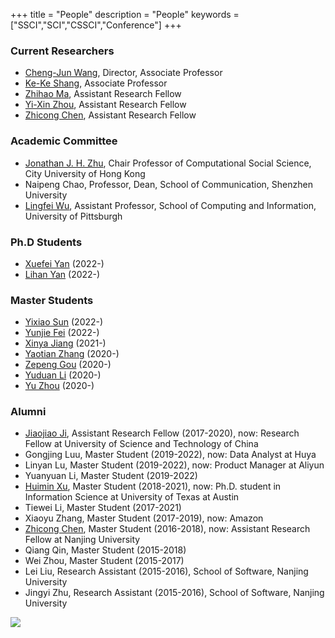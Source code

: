 +++
title = "People"
description = "People"
keywords = ["SSCI","SCI","CSSCI","Conference"]
+++

### Current Researchers

- [Cheng-Jun Wang](http://chengjunwang.com/), Director, Associate Professor
- [Ke-Ke Shang](https://kekeshang.github.io/), Associate Professor
- [Zhihao Ma](https://scholar.google.com/citations?user=qscxWlUAAAAJ&hl=en), Assistant Research Fellow
- [Yi-Xin Zhou](https://zhouyixin.xyz/), Assistant Research Fellow
- [Zhicong Chen](https://zhicongchen.github.io/), Assistant Research Fellow

### Academic Committee

- [Jonathan J. H. Zhu](https://scholar.google.com/citations?user=q41vFFQAAAAJ&hl=en), Chair Professor of Computational Social Science, City University of Hong Kong
- Naipeng Chao, Professor, Dean, School of Communication, Shenzhen University
- [Lingfei Wu](https://lingfeiwu.github.io/), Assistant Professor, School of Computing and Information, University of Pittsburgh

### Ph.D Students
- [Xuefei Yan](https://xuefei-yan.github.io/) (2022-) 
- [Lihan Yan](https://yan-lihan.github.io/) (2022-)

### Master Students
- [Yixiao Sun](https://sun-yixiao.github.io/) (2022-) 
- [Yunjie Fei](https://yunjiefei.github.io) (2022-) 
- [Xinya Jiang](https://alexandrajiang.github.io/) (2021-) 
- [Yaotian Zhang](https://yaotianzhang.github.io/) (2020-) 
- [Zepeng Gou](https://pennygou.github.io/) (2020-) 
- [Yuduan Li](https://liyuduan817.github.io/) (2020-) 
- [Yu Zhou](https://18005176298.github.io/) (2020-) 

### Alumni
- [Jiaojiao Ji](https://www.researchgate.net/profile/Jiaojiao-Ji), Assistant Research Fellow (2017-2020), now: Research Fellow at University of Science and Technology of China
- Gongjing Luu, Master Student (2019-2022), now: Data Analyst at Huya
- Linyan Lu, Master Student (2019-2022), now: Product Manager at Aliyun
- Yuanyuan Li, Master Student (2019-2022)
- [Huimin Xu](http://xuhuimin2017.github.io/), Master Student (2018-2021), now: Ph.D. student in Information Science at University of Texas at Austin 
- Tiewei Li, Master Student (2017-2021)
- Xiaoyu Zhang, Master Student (2017-2019), now: Amazon
- [Zhicong Chen](https://zhicongchen.github.io/), Master Student (2016-2018), now: Assistant Research Fellow at Nanjing University
- Qiang Qin, Master Student (2015-2018)
- Wei Zhou, Master Student (2015-2017)
- Lei Liu, Research Assistant (2015-2016), School of Software, Nanjing University
- Jingyi Zhu, Research Assistant (2015-2016), School of Software, Nanjing University

![](/img/carousel/dj.png)




